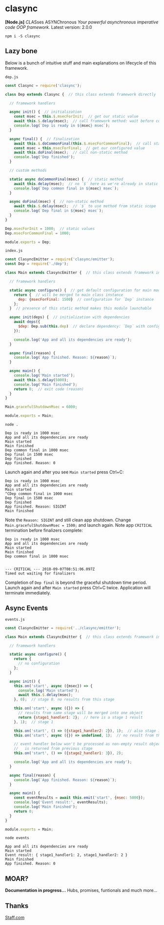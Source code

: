 
# clasync
**[Node.js]** *CL*ASses AS*YNC*hronous
*Your powerful asynchronous imperative code OOP framework.*
Latest version: 2.0.0

`npm i -S clasync`

## Lazy bone
Below is a bunch of intuitive stuff and main explanations on lifecycle of this framework.

`dep.js`
```js
const Clasync = require('clasync');

class Dep extends Clasync {  // this class extends framework directly

  // framework handlers

  async init() {  // initialization
    const msec = this.$.msecForInit;  // get our static value
    await this.$.delay(msec);  // call framework method: wait before continue
    console.log(`Dep is ready in ${msec} msec`);
  }

  async final() {  // finalization
    await this.$.doCommonFinal(this.$.msecForCommonFinal);  // call static method
    const msec = this.msecForFinal;  // get our configured value
    await this.doFinal(msec);  // call non-static method
    console.log('Dep finished');
  }

  // custom methods

  static async doCommonFinal(msec) {  // static method
    await this.delay(msec);  // no `$` here as we're already in static scope
    console.log(`Dep common final in ${msec} msec`);
  }

  async doFinal(msec) {  // non-static method
    await this.$.delay(msec);  // `$` to use method from static scope
    console.log(`Dep final in ${msec} msec`);
  }
}

Dep.msecForInit = 1000;  // static values
Dep.msecForCommonFinal = 1000;

module.exports = Dep;
```

`index.js`
```js
const ClasyncEmitter = require('clasync/emitter');
const Dep = require('./dep');

class Main extends ClasyncEmitter {  // this class extends framework indirectly

  // framework handlers

  static async configure() {  // get default configuration for main module
    return {  // will be merged to main class instance
      dep: {msecForFinal: 1500}  // configuration for `Dep` instance
    };
  }  // presence of this static method makes this module launchable

  async init(deps) {  // initialization with dependencies
    await deps({
      $dep: Dep.sub(this.dep)  // declare dependency: `Dep` with configuration
    });

    console.log('App and all its dependencies are ready');
  }

  async final(reason) {
    console.log(`App finished. Reason: ${reason}`);
  }

  async main() {
    console.log('Main started');
    await this.$.delay(5000);
    console.log('Main finished');
    return 0;  // exit code (reason)
  }
}

Main.gracefulShutdownMsec = 6000;

module.exports = Main;

```
`node .`
```
Dep is ready in 1000 msec
App and all its dependencies are ready
Main started
Main finished
Dep common final in 1000 msec
Dep final in 1500 msec
Dep finished
App finished. Reason: 0
```
Launch again and after you see `Main started` press Ctrl+C:
```
Dep is ready in 1000 msec
App and all its dependencies are ready
Main started
^CDep common final in 1000 msec
Dep final in 1500 msec
Dep finished
App finished. Reason: SIGINT
Main finished
```
Note the `Reason: SIGINT` and still clean app shutdown.
Change `Main.gracefulShutdownMsec = 1500;` and launch again. Note app `CRITICAL` termination before finalizers complete:
```
Dep is ready in 1000 msec
App and all its dependencies are ready
Main started
Main finished
Dep common final in 1000 msec


--- CRITICAL --- 2018-09-07T08:51:06.097Z
Timed out waiting for finalizers
```
Completion of `Dep final` is beyond the graceful shutdown time period.
Launch again and after `Main started` press Ctrl+C twice. Application will terminate immediately.

## Async Events
`events.js`
```js
const ClasyncEmitter = require('../clasync/emitter');

class Main extends ClasyncEmitter {  // this class extends framework indirectly

  // framework handlers

  static async configure() {
    return {
      // no configuration
    };
  }

  async init() {
    this.on('start', async ({msec}) => {
      console.log('Main started');
      await this.$.delay(msec);
    }, 0);  // stage 0. no results from this stage

    this.on('start', async ({}) => {
      // results from same stage will be merged into one object
      return {stage1_handler1: 2};  // here is a stage 1 result
    }, 1);  // stage 1

    this.on('start', () => ({stage1_handler2: 2}), 1);  // also stage 1: sync handler
    this.on('start', async ({}) => undefined, 1);  // no result from this stage 1 async handler

    // event handler below won't be processed as non-empty result object
    //   is returned from previous stage
    this.on('start', () => ({stage2_handler1: 3}), 2);

    console.log('App and all its dependencies are ready');
  }

  async final(reason) {
    console.log(`App finished. Reason: ${reason}`);
  }

  async main() {
    const eventResults = await this.emit('start', {msec: 5000});
    console.log('Event result:', eventResults);
    console.log('Main finished');
    return 0;
  }
}

module.exports = Main;
```
`node events`
```
App and all its dependencies are ready
Main started
Event result: { stage1_handler1: 2, stage1_handler2: 2 }
Main finished
App finished. Reason: 0
```

## MOAR?
**Documentation in progress...** Hubs, promises, funtionals and much more...

## Thanks
[Staff.com](https://staff.com/)
